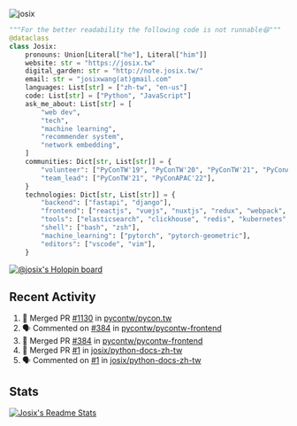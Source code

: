 ![josix](https://komarev.com/ghpvc/?username=josix)
```python
"""For the better readability the following code is not runnable😆"""
@dataclass
class Josix:
    pronouns: Union[Literal["he"], Literal["him"]]
    website: str = "https://josix.tw"
    digital_garden: str = "http://note.josix.tw/"
    email: str = "josixwang(at)gmail.com"
    languages: List[str] = ["zh-tw", "en-us"]
    code: List[str] = ["Python", "JavaScript"]
    ask_me_about: List[str] = [
        "web dev",
        "tech",
        "machine learning",
        "recommender system",
        "network embedding",
    ]
    communities: Dict[str, List[str]] = {
        "volunteer": ["PyConTW'19", "PyConTW'20", "PyConTW'21", "PyConAPAC'22"],
        "team_lead": ["PyConTW'21", "PyConAPAC'22"],
    }
    technologies: Dict[str, List[str]] = {
        "backend": ["fastapi", "django"],
        "frontend": ["reactjs", "vuejs", "nuxtjs", "redux", "webpack", "tailwindcss"],
        "tools": ["elasticsearch", "clickhouse", "redis", "kubernetes", "docker"],
        "shell": ["bash", "zsh"],
        "machine_learning": ["pytorch", "pytorch-geometric"],
        "editors": ["vscode", "vim"],
    }
```
[![@josix's Holopin board](https://holopin.io/api/user/board?user=josix)](https://holopin.io/@josix)

## Recent Activity
<!--START_SECTION:activity-->
1. 🎉 Merged PR [#1130](https://github.com/pycontw/pycon.tw/pull/1130) in [pycontw/pycon.tw](https://github.com/pycontw/pycon.tw)
2. 🗣 Commented on [#384](https://github.com/pycontw/pycontw-frontend/issues/384) in [pycontw/pycontw-frontend](https://github.com/pycontw/pycontw-frontend)
3. 🎉 Merged PR [#384](https://github.com/pycontw/pycontw-frontend/pull/384) in [pycontw/pycontw-frontend](https://github.com/pycontw/pycontw-frontend)
4. 🎉 Merged PR [#1](https://github.com/josix/python-docs-zh-tw/pull/1) in [josix/python-docs-zh-tw](https://github.com/josix/python-docs-zh-tw)
5. 🗣 Commented on [#1](https://github.com/josix/python-docs-zh-tw/issues/1) in [josix/python-docs-zh-tw](https://github.com/josix/python-docs-zh-tw)
<!--END_SECTION:activity-->



## Stats
[![Josix's Readme Stats](https://github-readme-stats.vercel.app/api?username=josix&show_icons=true&theme=default&count_private=true&card_width=400)](https://github.com/anuraghazra/github-readme-stats)

